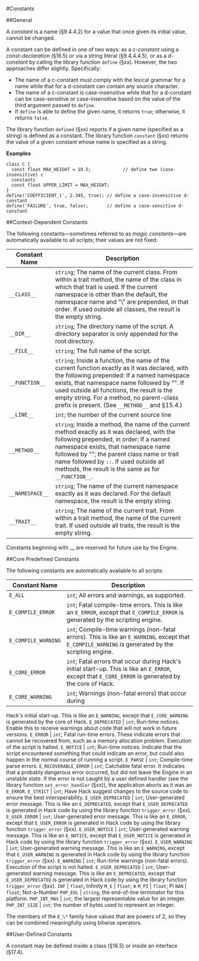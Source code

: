 #Constants

##General

A *constant* is a name (§9.4.4.2) for a value that once given its
initial value, cannot be changed.

A constant can be defined in one of two ways: as a *c-constant* using a
*const-declaration* (§16.5) or via a string literal (§9.4.4.4.5), or as a *d-constant* by calling the library
function `define` (§xx). However, the two approaches differ slightly.
Specifically:

-   The name of a c-constant must comply with the lexical grammar for a
    name while that for a d-constant can contain any source character.
-   The name of a c-constant is case-insensitive while that for a
    d-constant can be case-sensitive or case-insensitive based on the
    value of the third argument passed to `define`.
-   If `define` is able to define the given name, it returns `true`;
    otherwise, it returns `false`.

The library function `defined` (§xx) reports if a given name (specified as
a string) is defined as a constant. The library function `constant` (§xx)
returns the value of a given constant whose name is specified as a
string.

**Examples**

```
class C {
  const float MAX_HEIGHT = 10.5;            // define two (case-insensitive) c
  constants
  const float UPPER_LIMIT = MAX_HEIGHT;
}
define('COEFFICIENT_1', 2.345, true); // define a case-insensitive d-constant
define('FAILURE', true, false);       // define a case-sensitive d-constant
```

##Context-Dependent Constants

The following constants—sometimes referred to as *magic constants*—are
automatically available to all scripts; their values are not fixed:

 Constant Name                    | Description                     
 -----------------                | ---------                            
 `__CLASS__`                        | `string`; The name of the current class. From within a trait method, the name of the class in which that trait is used. If the current namespace is other than the default, the namespace name and "\\" are prepended, in that order. If used outside all classes, the result is the empty string. 
`__DIR__`                            |  `string`; The directory name of the script. A directory separator is only appended for the root directory.
`__FILE__`                           | `string`; The full name of the script.
`__FUNCTION__`                       | `string`; Inside a function, the name of the current function exactly as it was declared, with the following prepended: If a named namespace exists, that namespace name followed by "\". If used outside all functions, the result is the empty string. For a method, no parent-class prefix is present. (See `__METHOD__` and §15.4.)
`__LINE__`                           | `int`; the number of the current source line
`__METHOD__`                         | `string`; Inside a method, the name of the current method exactly as it was declared, with the following prepended, in order: If a named namespace exists, that namespace name followed by "\"; the parent class name or trait name followed by `::`. If used outside all methods, the result is the same as for `__FUNCTION__`.
`__NAMESPACE__`                      | `string`; The name of the current namespace exactly as it was declared. For the default namespace, the result is the empty string.
`__TRAIT__`                          | `string`; The name of the current trait. From within a trait method, the name of the current trait. If used outside all traits, the result is the empty string.

Constants beginning with __ are reserved for future use by the Engine.

##Core Predefined Constants

The following constants are automatically available to all scripts:

Constant Name | Description
-------------   | -----------  
`E_ALL` | `int`; All errors and warnings, as supported.
`E_COMPILE_ERROR` | `int`; Fatal compile-time errors. This is like an `E_ERROR`, except that `E_COMPILE_ERROR` is generated by the scripting engine.
`E_COMPILE_WARNING` | `int`; Compile-time warnings (non-fatal errors). This is like an `E_WARNING`, except that `E_COMPILE_WARNING` is generated by the scripting engine.
`E_CORE_ERROR` |  `int`; Fatal errors that occur during Hack's initial start-up. This is like an `E_ERROR`, except that `E_CORE_ERROR` is generated by the core of Hack.
`E_CORE_WARNING` |  `int`; Warnings (non-fatal errors) that occur during 
Hack's initial start-up. This is like an `E_WARNING`, except that `E_CORE_WARNING` is generated by the core of Hack.
`E_DEPRECATED` |  `int`; Run-time notices. Enable this to receive warnings about code that will not work in future versions.
`E_ERROR` | `int`; Fatal run-time errors. These indicate errors that cannot be recovered from, such as a memory allocation problem. Execution of the script is halted.
`E_NOTICE` | `int`; Run-time notices. Indicate that the script encountered something that could indicate an error, but could also happen in the normal course of running a script.
`E_PARSE` | `int`; Compile-time parse errors.
`E_RECOVERABLE_ERROR` | `int`; Catchable fatal error. It indicates that a probably dangerous error occurred, but did not leave the Engine in an unstable state. If the error is not caught by a user defined handler (see the library function `set_error_handler` (§xx)), the application aborts as it was an `E_ERROR`.
`E_STRICT` |  `int`; Have Hack suggest changes to the source code to ensure the best interoperability.
`E_USER_DEPRECATED` | `int`; User-generated error message. This is like an `E_DEPRECATED`, except that `E_USER_DEPRECATED` is generated in Hack code by using the library function `trigger_error` (§xx).
`E_USER_ERROR` |  `int`; User-generated error message. This is like an `E_ERROR`, except that `E_USER_ERROR` is generated in Hack code by using the library function `trigger_error` (§xx).
`E_USER_NOTICE` | `int`; User-generated warning message. This is like an `E_NOTICE`, except that `E_USER_NOTICE` is generated in Hack code by using the library function `trigger_error` (§xx).
`E_USER_WARNING` |  `int`; User-generated warning message. This is like an `E_WARNING`, except that  `E_USER_WARNING` is generated in Hack code by using the library function `trigger_error` (§xx).
`E_WARNING` | `int`; Run-time warnings (non-fatal errors). Execution of the script is not halted.
`E_USER_DEPRECATED` | `int`; User-generated warning message. This is like an `E_DEPRECATED`, except that  `E_USER_DEPRECATED` is generated in Hack code by using the library function `trigger_error` (§xx).
`INF` | `float`; Infinity
`M_E` | `float`; e
`M_PI` |  `float`; Pi
`NAN` | `float`; Not-a-Number
`PHP_EOL` | `string`; the end-of-line terminator for this platform.
`PHP_INT_MAX` | `int`; the largest representable value for an integer.
`PHP_INT_SIZE` |  `int`; the number of bytes used to represent an integer.

The members of the `E_\*` family have values that are powers of 2, so
they can be combined meaningfully using bitwise operators.

##User-Defined Constants

A constant may be defined inside a class (§16.5) or inside an interface (§17.4).



